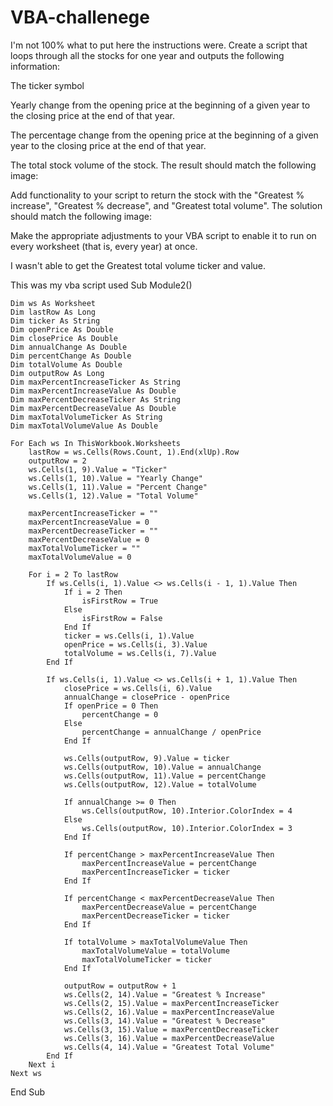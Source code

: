 # VBA-challenege
I'm not 100% what to put here the instructions were.
Create a script that loops through all the stocks for one year and outputs the following information:

The ticker symbol

Yearly change from the opening price at the beginning of a given year to the closing price at the end of that year.

The percentage change from the opening price at the beginning of a given year to the closing price at the end of that year.

The total stock volume of the stock. The result should match the following image:

Add functionality to your script to return the stock with the "Greatest % increase", "Greatest % decrease", and "Greatest total volume". The solution should match the following image:

Make the appropriate adjustments to your VBA script to enable it to run on every worksheet (that is, every year) at once.

I wasn't able to get the Greatest total volume ticker and value. 

This was my vba script used 
Sub Module2()

    Dim ws As Worksheet
    Dim lastRow As Long
    Dim ticker As String
    Dim openPrice As Double
    Dim closePrice As Double
    Dim annualChange As Double
    Dim percentChange As Double
    Dim totalVolume As Double
    Dim outputRow As Long
    Dim maxPercentIncreaseTicker As String
    Dim maxPercentIncreaseValue As Double
    Dim maxPercentDecreaseTicker As String
    Dim maxPercentDecreaseValue As Double
    Dim maxTotalVolumeTicker As String
    Dim maxTotalVolumeValue As Double
    
    For Each ws In ThisWorkbook.Worksheets
        lastRow = ws.Cells(Rows.Count, 1).End(xlUp).Row
        outputRow = 2
        ws.Cells(1, 9).Value = "Ticker"
        ws.Cells(1, 10).Value = "Yearly Change"
        ws.Cells(1, 11).Value = "Percent Change"
        ws.Cells(1, 12).Value = "Total Volume"
        
        maxPercentIncreaseTicker = ""
        maxPercentIncreaseValue = 0
        maxPercentDecreaseTicker = ""
        maxPercentDecreaseValue = 0
        maxTotalVolumeTicker = ""
        maxTotalVolumeValue = 0
        
        For i = 2 To lastRow
            If ws.Cells(i, 1).Value <> ws.Cells(i - 1, 1).Value Then
                If i = 2 Then
                    isFirstRow = True
                Else
                    isFirstRow = False
                End If
                ticker = ws.Cells(i, 1).Value
                openPrice = ws.Cells(i, 3).Value
                totalVolume = ws.Cells(i, 7).Value
            End If
            
            If ws.Cells(i, 1).Value <> ws.Cells(i + 1, 1).Value Then
                closePrice = ws.Cells(i, 6).Value
                annualChange = closePrice - openPrice
                If openPrice = 0 Then
                    percentChange = 0
                Else
                    percentChange = annualChange / openPrice
                End If
                
                ws.Cells(outputRow, 9).Value = ticker
                ws.Cells(outputRow, 10).Value = annualChange
                ws.Cells(outputRow, 11).Value = percentChange
                ws.Cells(outputRow, 12).Value = totalVolume
                
                If annualChange >= 0 Then
                    ws.Cells(outputRow, 10).Interior.ColorIndex = 4
                Else
                    ws.Cells(outputRow, 10).Interior.ColorIndex = 3
                End If
                
                If percentChange > maxPercentIncreaseValue Then
                    maxPercentIncreaseValue = percentChange
                    maxPercentIncreaseTicker = ticker
                End If
                
                If percentChange < maxPercentDecreaseValue Then
                    maxPercentDecreaseValue = percentChange
                    maxPercentDecreaseTicker = ticker
                End If
                
                If totalVolume > maxTotalVolumeValue Then
                    maxTotalVolumeValue = totalVolume
                    maxTotalVolumeTicker = ticker
                End If
                
                outputRow = outputRow + 1
                ws.Cells(2, 14).Value = "Greatest % Increase"
                ws.Cells(2, 15).Value = maxPercentIncreaseTicker
                ws.Cells(2, 16).Value = maxPercentIncreaseValue
                ws.Cells(3, 14).Value = "Greatest % Decrease"
                ws.Cells(3, 15).Value = maxPercentDecreaseTicker
                ws.Cells(3, 16).Value = maxPercentDecreaseValue
                ws.Cells(4, 14).Value = "Greatest Total Volume"
            End If
        Next i
    Next ws
End Sub

